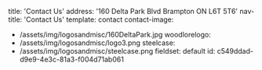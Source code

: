 title: 'Contact Us'
address: '160 Delta Park Blvd Brampton ON L6T 5T6'
nav-title: 'Contact Us'
template: contact
contact-image:
  - /assets/img/logosandmisc/160DeltaPark.jpg
woodlorelogo:
  - /assets/img/logosandmisc/logo3.png
steelcase:
  - /assets/img/logosandmisc/steelcase.png
fieldset: default
id: c549ddad-d9e9-4e3c-81a3-f004d71ab061
